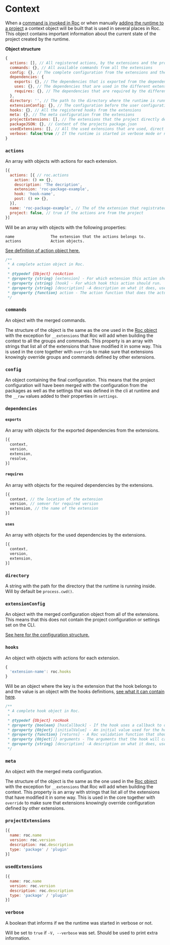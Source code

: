 # Context

When a [command is invoked in Roc](#) or when manually [adding the runtime to a project](#) a context object will be built that is used in several places in Roc. This object contains important information about the current state of the project created by the runtime.

__Object structure__
```javascript
{
  actions: [], // All registered actions, by the extensions and the project itself
  commands: {}, // All available commands from all the extensions
  config: {}, // The complete configuration from the extensions and the project
  dependencies: {
    exports: {}, // The dependencies that is exported from the dependencies and will be available in the project
    uses: {}, // The dependencies that are used in the different extensions
    requires: {}, // The dependencies that are required by the different extensions
  },
  directory: '', // The path to the directory where the runtime is running inside
  extensionConfig: {}, // The configuration before the user configuration is added
  hooks: {}, // All the registered hooks from the extensions
  meta: {}, // The meta configuration from the extensions
  projectExtensions: [], // The extensions that the project directly depend on
  packageJSON: {}, // Content of the projects package.json
  usedExtensions: [], // All the used extensions that are used, direct and indirect
  verbose: false/true // If the runtime is started in verbose mode or not
}
```

### `actions`
An array with objects with actions for each extension.

```javascript
[{
  actions: [{ // roc.actions
    action: () => {},
    description: 'The decription',
    extension: 'roc-package-example',
    hook: 'hook-name',
    post: () => {},
  }],
  name: 'roc-package-example', // The of the extension that registrated the actions, or the project name
  project: false, // true if the actions are from the project
}]
```

Will be an array with objects with the following properties:
```
name                The extension that the actions belongs to.
actions             Action objects.
```

[See definition of action object here.](/docs/Extensions.md#actions)

```js
/**
 * A complete action object in Roc.
 *
 * @typedef {Object} rocAction
 * @property {string} [extension] - For which extension this action should run.
 * @property {string} [hook] - For which hook this action should run.
 * @property {string} [description] -A description on what it does, used for documentation generation and can use Markdowns.
 * @property {function} action - The action function that does the actual work, see documentation for more info here.
 */
```


### `commands`
An object with the merged commands.

The structure of the object is the same as the one used in the [Roc object](#commands) with the exception for `__extensions` that Roc will add when building the context to all the groups and commands. This property is an array with strings that list all of the extensions that have modified it in some way. This is used in the core together with `override` to make sure that extensions knowingly override groups and commands defined by other extensions.

### `config`
An object containing the final configuration. This means that the project configuration will have been merged with the configuration from the packages as well as the settings that was defined in the cli at runtime and the `__raw` values added to their properties in `settings`.

### `dependencies`

#### `exports`
An array with objects for the exported dependencies from the extensions.

```javascript
[{
  context,
  version,
  extension,
  resolve,
}]
```

#### `requires`
An array with objects for the required dependencies by the extensions.

```javascript
[{
  context, // the location of the extension
  version, // semver for required version
  extension, // the name of the extension
}]
```

#### `uses`
An array with objects for the used dependencies by the extensions.

```javascript
[{
  context,
  version,
  extension,
}]
```

### `directory`
A string with the path for the directory that the runtime is running inside. Will by default be `process.cwd()`.

### `extensionConfig`
An object with the merged configuration object from all of the extensions. This means that this does not contain the project configuration or settings set on the CLI.

[See here for the configuration structure.](#)

### `hooks`
An object with objects with actions for each extension.

```javascript
{
  'extension-name': roc.hooks
}    
```

Will be an object where the key is the extension that the hook belongs to and the value is an object with the hooks definitions, [see what it can contain here](/docs/Extensions.md#hooks).

```js
/**
 * A complete hook object in Roc.
 *
 * @typedef {Object} rocHook
 * @property {boolean} [hasCallback] - If the hook uses a callback to do something with what the action returns.
 * @property {Object} [initialValue] - An initial value used for the hook.
 * @property {function} [returns] - A Roc validation function that should verify the value that the action returns.
 * @property {Object[]} arguments - The arguments that the hook will call the actions with.
 * @property {string} [description] -A description on what it does, used for documentation generation and can use Markdowns.
 */
```


### `meta`
An object with the merged meta configuration.

The structure of the object is the same as the one used in the [Roc object](#config) with the exception for `__extensions` that Roc will add when building the context. This property is an array with strings that list all of the extensions that have modified it in some way. This is used in the core together with `override` to make sure that extensions knowingly override configuration defined by other extensions.

### `projectExtensions`

```javascript
[{
  name: roc.name
  version: roc.version
  description: roc.description
  type: 'package' / 'plugin'
}]
```

### `usedExtensions`

```javascript
[{
  name: roc.name
  version: roc.version
  description: roc.description
  type: 'package' / 'plugin'
}]
```

### `verbose`
A boolean that informs if we the runtime was started in verbose or not.

Will be set to `true` if `-V, --verbose` was set. Should be used to print extra information.
